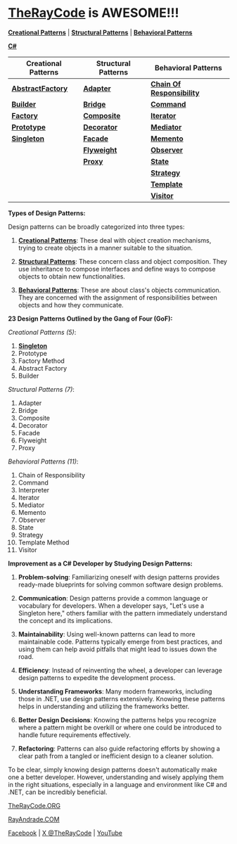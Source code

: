 # [TheRayCode](../../README.md) is AWESOME!!!

**[Creational Patterns](./Creational/README.md)** | **[Structural Patterns](./Structural/README.md)** | **[Behavioral Patterns](./Behavioral/README.md)**

**[C#](../README.md)** 

| Creational Patterns | Structural Patterns | Behavioral Patterns |
|--------------|-----|-----------|
| [**AbstractFactory**](Creational/AbstractFactory/README.md) | [**Adapter**](./Structural/Adapter/README.md)         | [**Chain Of Responsibility**](./Behavioral/ChainOfResponsibility/README.md) |
| [**Builder**](./Creational/Builder/README.md)                 | [**Bridge**](./Structural/Bridge/README.md)           | [**Command**](./Behavioral/Command/README.md) |
| [**Factory**](./Creational/Factory/README.md)                 | [**Composite**](./Structural/Composite/README.md)     | [**Iterator**](./Behavioral/Iterator/README.md) |
| [**Prototype**](./Creational/Prototype/README.md)             | [**Decorator**](./Structural/Decorator/README.md)     | [**Mediator**](./Behavioral/Mediator/README.md) |
| [**Singleton**](./Creational/Singleton/README.md)             | [**Facade**](./Structural/Facade/README.md)           | [**Memento**](./Behavioral/Memento/README.md) |
|                                                               | [**Flyweight**](./Structural/Flyweight/README.md)     | [**Observer**](./Behavioral/Observer/README.md)  |
|                                                               | [**Proxy**](./Structural/Proxy/README.md)             | [**State**](./Behavioral/State/README.md) |
|                                                               |                                                       | [**Strategy**](./Behavioral/Strategy/README.md)  |
|                                                               |                                                       | [**Template**](./Behavioral/Template/README.md)  |
|                                                               |                                                       | [**Visitor**](./Behavioral/Visitor/README.md) |


**Types of Design Patterns:**

Design patterns can be broadly categorized into three types:

1. [**Creational Patterns**](Creational/README.md): These deal with object creation mechanisms, trying to create objects in a manner suitable to the situation.
  
2. [**Structural Patterns**](Structural/README.md): These concern class and object composition. They use inheritance to compose interfaces and define ways to compose objects to obtain new functionalities.

3. [**Behavioral Patterns**](Behavioral/README.md): These are about class's objects communication. They are concerned with the assignment of responsibilities between objects and how they communicate.

**23 Design Patterns Outlined by the Gang of Four (GoF):**

*Creational Patterns (5)*:

1. [**Singleton**](./Creational/Singleton/README.md)
2. Prototype
3. Factory Method
4. Abstract Factory
5. Builder

*Structural Patterns (7)*:

1. Adapter
2. Bridge
3. Composite
4. Decorator
5. Facade
6. Flyweight
7. Proxy

*Behavioral Patterns (11)*:

1. Chain of Responsibility
2. Command
3. Interpreter
4. Iterator
5. Mediator
6. Memento
7. Observer
8. State
9. Strategy
10. Template Method
11. Visitor

**Improvement as a C# Developer by Studying Design Patterns:**

1. **Problem-solving**: Familiarizing oneself with design patterns provides ready-made blueprints for solving common software design problems. 

2. **Communication**: Design patterns provide a common language or vocabulary for developers. When a developer says, "Let's use a Singleton here," others familiar with the pattern immediately understand the concept and its implications.

3. **Maintainability**: Using well-known patterns can lead to more maintainable code. Patterns typically emerge from best practices, and using them can help avoid pitfalls that might lead to issues down the road.

4. **Efficiency**: Instead of reinventing the wheel, a developer can leverage design patterns to expedite the development process.

5. **Understanding Frameworks**: Many modern frameworks, including those in .NET, use design patterns extensively. Knowing these patterns helps in understanding and utilizing the frameworks better.

6. **Better Design Decisions**: Knowing the patterns helps you recognize where a pattern might be overkill or where one could be introduced to handle future requirements effectively.

7. **Refactoring**: Patterns can also guide refactoring efforts by showing a clear path from a tangled or inefficient design to a cleaner solution.

To be clear, simply knowing design patterns doesn't automatically make one a better developer. However, understanding and wisely applying them in the right situations, especially in a language and environment like C# and .NET, can be incredibly beneficial.

[TheRayCode.ORG](https://www.TheRayCode.ORG)

[RayAndrade.COM](https://www.RayAndrade.com)

[Facebook](https://www.facebook.com/TheRayCode/) | [X @TheRayCode](https://www.x.com/TheRayCode/) | [YouTube](https://www.youtube.com/TheRayCode/)
